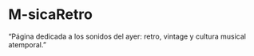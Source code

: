 # M-sicaRetro
“Página dedicada a los sonidos del ayer: retro, vintage y cultura musical atemporal.”
